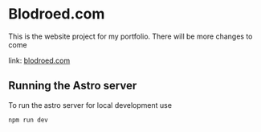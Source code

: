 # Blodroed.com
This is the website project for my portfolio.
There will be more changes to come

link: [blodroed.com](https://blodroed.com)

## Running the Astro server
To run the astro server for local development use
```bash
npm run dev
```